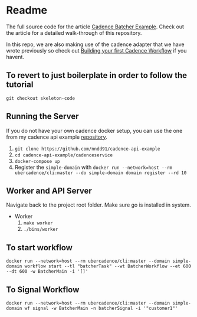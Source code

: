 # Readme
The full source code for the article [Cadence Batcher Example](https://medium.com/stashaway-engineering/). 
Check out the article for a detailed walk-through of this repository. 

In this repo, we are also making use of the cadence adapter that we have wrote previously so check out
[Building your first Cadence Workflow](https://medium.com/stashaway-engineering/building-your-first-cadence-workflow-e61a0b29785) if you havent.

## To revert to just boilerplate in order to follow the tutorial
```
git checkout skeleton-code
```

## Running the Server

If you do not have your own cadence docker setup, you can use the one from my cadence 
api example [repository](https://github.com/nndd91/cadence-api-example).

1. `git clone https://github.com/nndd91/cadence-api-example`
2. `cd cadence-api-example/cadenceservice`
3. `docker-compose up`
4. Register the `simple-domain` with `docker run --network=host --rm ubercadence/cli:master --do simple-domain domain register --rd 10`

## Worker and API Server

Navigate back to the project root folder. Make sure go is installed in system.

* Worker
    1. `make worker`
    2. `./bins/worker`

## To start workflow
```
docker run --network=host --rm ubercadence/cli:master --domain simple-domain workflow start --tl "batcherTask" --wt BatcherWorkflow --et 600 --dt 600 -w BatcherMain -i '[]'
```

## To Signal Workflow
```
docker run --network=host --rm ubercadence/cli:master --domain simple-domain wf signal -w BatcherMain -n batcherSignal -i '"customer1"'
```
